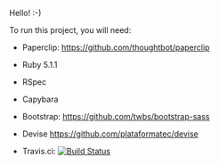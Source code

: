 Hello! :-)

To run this project, you will need:

 - Paperclip:
https://github.com/thoughtbot/paperclip

- Ruby 5.1.1

- RSpec
 
- Capybara

- Bootstrap:
 https://github.com/twbs/bootstrap-sass

 - Devise
 https://github.com/plataformatec/devise

- Travis.ci:
[![Build Status](https://travis-ci.org/ElizabethRamos/cookbook.svg?branch=master)](https://travis-ci.org/ElizabethRamos/cookbook)
